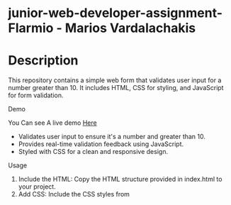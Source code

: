 # junior-web-developer-assignment-Flarmio - Marios Vardalachakis

# Description

This repository contains a simple web form that validates user input for a number greater than 10. It includes HTML, CSS for styling, and JavaScript for form validation.



<p></p>
<p></p>

Demo

You Can see A live demo <a href="https://mariosggg.github.io/junior-web-developer-assignment-Flarmio_marios_vardalachakis/">Here</a></li>

<p></p>
<p></p
Features
<p></p>
<p></p>
<ul>
   <li>Validates user input to ensure it's a number and greater than 10.</li>
   <li>Provides real-time validation feedback using JavaScript.</li>
   <li>Styled with CSS for a clean and responsive design.</li>
</ul>

<p></p>
<p></p>
Usage
<p></p
<p></p>
<ol>
 <li>Include the HTML: Copy the HTML structure provided in index.html to your project.</li>
  <li>Add CSS: Include the CSS styles from <style> tag or link to an external CSS file.</li>
  <li>Add CSS: Include the CSS styles from <style> tag or link to an external CSS file.</li>
  <li>Customization: Modify styles (<style> section) and validation logic (<script> section) to fit your project requirements./li>
</ol>

Installation 
<p></p>
<p></p>
<ol>
 <li>Clone the repository:</li>
   <img ![image](https://github.com/mariosggg/junior-web-developer-assignment-Flarmio_marios_vardalachakis/assets/47419196/da5d315f-8ab7-49f6-bf8e-cdcf9c92dc86) </img>
  <li>Navigate into the project directory:cd your-repository </li>
</ol>
